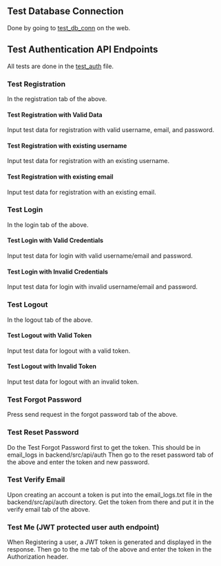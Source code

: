 ## Test Database Connection

Done by going to [test_db_conn](../tests/test_db_conn.php) on the web.

## Test Authentication API Endpoints

All tests are done in the [test_auth](../tests/test_auth_endpoints.php) file.

### Test Registration

In the registration tab of the above.

#### Test Registration with Valid Data

Input test data for registration with valid username, email, and password.

#### Test Registration with existing username

Input test data for registration with an existing username.

#### Test Registration with existing email

Input test data for registration with an existing email.

### Test Login

In the login tab of the above.

#### Test Login with Valid Credentials

Input test data for login with valid username/email and password.

#### Test Login with Invalid Credentials

Input test data for login with invalid username/email and password.

### Test Logout

In the logout tab of the above.

#### Test Logout with Valid Token

Input test data for logout with a valid token.

#### Test Logout with Invalid Token

Input test data for logout with an invalid token.

### Test Forgot Password

Press send request in the forgot password tab of the above.

### Test Reset Password

Do the Test Forgot Password first to get the token. This should be in email_logs in backend/src/api/auth
Then go to the reset password tab of the above and enter the token and new password.

### Test Verify Email

Upon creating an account a token is put into the email_logs.txt file in the backend/src/api/auth directory.
Get the token from there and put it in the verify email tab of the above.

### Test Me (JWT protected user auth endpoint)

When Registering a user, a JWT token is generated and displayed in the response.
Then go to the me tab of the above and enter the token in the Authorization header.
